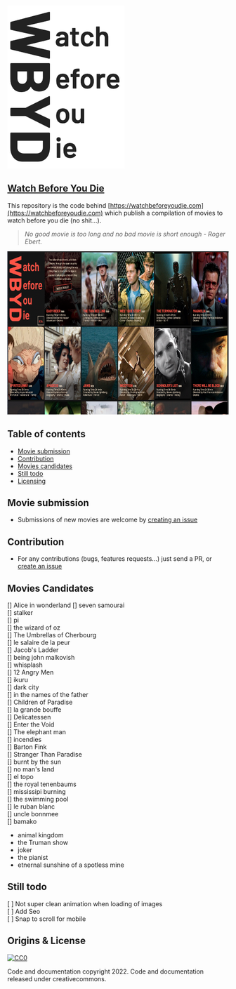 <p>
  <a href="https://watchbeforeyoudie.com/">
    <img src="logo.png" alt="Watch Before You Die Logo" width="267" height="372">
  </a>
</p>

## [Watch Before You Die](https://watchbeforeyoudie.com)

This repository is the code behind [https://watchbeforeyoudie.com](https://watchbeforeyoudie.com) which publish a compilation of movies to watch before you die (no shit...).

> _No good movie is too long and no bad movie is short enough - Roger Ebert._

<p align="center">
  <a href="https://watchbeforeyoudie.com/">
    <img src="screenshot.png" alt="Watch Before You Die Screenshot" height="372">
  </a>
</p>

## Table of contents

- [Movie submission](#movie-submission)
- [Contribution](#contribution)
- [Movies candidates](#movies-candidates)
- [Still todo](#Still-todo)
- [Licensing](#Licensing)

## Movie submission

- Submissions of new movies are welcome by [creating an issue](https://github.com/ngermeau/watch_before_you_die/issues/new)

## Contribution

- For any contributions (bugs, features requests...) just send a PR, or [create an issue](https://github.com/ngermeau/watch_before_you_die/issues/new)

## Movies Candidates

[] Alice in wonderland
[] seven samourai  
[] stalker  
[] pi  
[] the wizard of oz  
[] The Umbrellas of Cherbourg  
[] le salaire de la peur  
[] Jacob's Ladder  
[] being john malkovish  
[] whisplash  
[] 12 Angry Men  
[] ikuru  
[] dark city  
[] in the names of the father  
[] Children of Paradise  
[] la grande bouffe  
[] Delicatessen  
[] Enter the Void  
[] The elephant man  
[] incendies  
[] Barton Fink  
[] Stranger Than Paradise  
[] burnt by the sun  
[] no man's land  
[] el topo  
[] the royal tenenbaums  
[] mississipi burning  
[] the swimming pool  
[] le ruban blanc  
[] uncle bonnmee  
[] bamako
- animal kingdom 
- the Truman show 
- joker 
- the pianist 
- etnernal sunshine of a spotless mine

## Still todo
[ ] Not super clean animation when loading of images  
[ ] Add Seo   
[ ] Snap to scroll for mobile  

## Origins & License

[![CC0](http://mirrors.creativecommons.org/presskit/buttons/88x31/svg/cc-zero.svg)](https://creativecommons.org/publicdomain/zero/1.0/)

Code and documentation copyright 2022. Code and documentation released under creativecommons.
